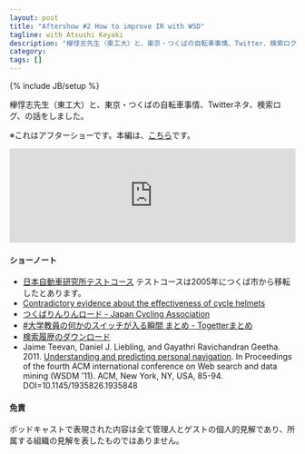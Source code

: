 ```yaml
---
layout: post
title: "Aftershow #2 How to improve IR with WSD"
tagline: with Atsushi Keyaki
description: "欅惇志先生（東工大）と、東京・つくばの自転車事情、Twitter、検索ログ、の話をしました。"
category: 
tags: []
---
```

{% include JB/setup %}

欅惇志先生（東工大）と、東京・つくばの自転車事情、Twitterネタ、検索ログ、の話をしました。

※これはアフターショーです。本編は、[こちら](../how-to-improve-ir-with-wsd/)です。

<iframe width="100%" height="166" scrolling="no" frameborder="no" src="https://w.soundcloud.com/player/?url=https%3A//api.soundcloud.com/tracks/208868030&amp;color=ff5500&amp;auto_play=false&amp;hide_related=false&amp;show_comments=true&amp;show_user=true&amp;show_reposts=false"></iframe>


#### ショーノート

 * [日本自動車研究所テストコース](http://www.jari.or.jp/tabid/148/Default.aspx) テストコースは2005年につくば市から移転したとあります。
 * [Contradictory evidence about the effectiveness of cycle helmets](http://www.cyclehelmets.org/1052.html)
 * [つくばりんりんロード - Japan Cycling Association](http://www.j-cycling.org/shiho_cr/0711/)
 * [#大学教員の何かのスイッチが入る瞬間 まとめ - Togetterまとめ](http://togetter.com/li/786946)
 * [検索履歴のダウンロード](https://support.google.com/websearch/answer/6068625?p=ws_history_download)
 * Jaime Teevan, Daniel J. Liebling, and Gayathri Ravichandran Geetha. 2011. [Understanding and predicting personal navigation](http://doi.acm.org/10.1145/1935826.1935848). In Proceedings of the fourth ACM international conference on Web search and data mining (WSDM '11). ACM, New York, NY, USA, 85-94. DOI=10.1145/1935826.1935848

#### 免責
ポッドキャストで表現された内容は全て管理人とゲストの個人的見解であり、所属する組織の見解を表したものではありません。
